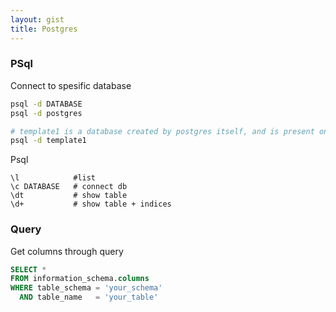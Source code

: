 ```yaml
---
layout: gist
title: Postgres
---
```


### PSql

Connect to spesific database
```sh
psql -d DATABASE
psql -d postgres

# template1 is a database created by postgres itself, and is present on all installations
psql -d template1
```

Psql
```
\l            #list
\c DATABASE   # connect db
\dt           # show table
\d+           # show table + indices
```

### Query

Get columns through query
```sql
SELECT *
FROM information_schema.columns
WHERE table_schema = 'your_schema'
  AND table_name   = 'your_table'
```
